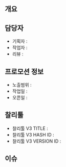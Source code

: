 ## 개요

## 담당자

* 기획자 : 
* 작업자 :
* 리뷰 :

## 프로모션 정보

* 노출범위 :
* 작업일 :
* 오픈일 :

## 찰리툴
* 찰리툴 V3 TITLE : 
* 찰리툴 V3 HASH ID : 
* 찰리툴 V3 VERSION ID : 

## 이슈
